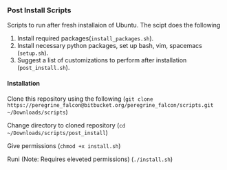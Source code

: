 ### Post Install Scripts

Scripts to run after fresh installaion of Ubuntu. The scipt does the following
1. Install required packages(`install_packages.sh`).
2. Install necessary python packages, set up bash, vim, spacemacs (`setup.sh`).
3. Suggest a list of customizations to perform after installation (`post_install.sh`).

#### Installation

Clone this repository using the following
(`git clone https://peregrine_falcon@bitbucket.org/peregrine_falcon/scripts.git ~/Downloads/scripts`)

Change directory to cloned repository
(`cd ~/Downloads/scripts/post_install`)

Give permissions
(`chmod +x install.sh`)

Runi (Note: Requires eleveted permissions)
(`./install.sh`)

